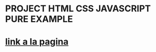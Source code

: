 # PROJECT HTML CSS JAVASCRIPT PURE EXAMPLE

# <a href="practice-js-css-html-srhafid.netlify.app"> link a la pagina</a>
